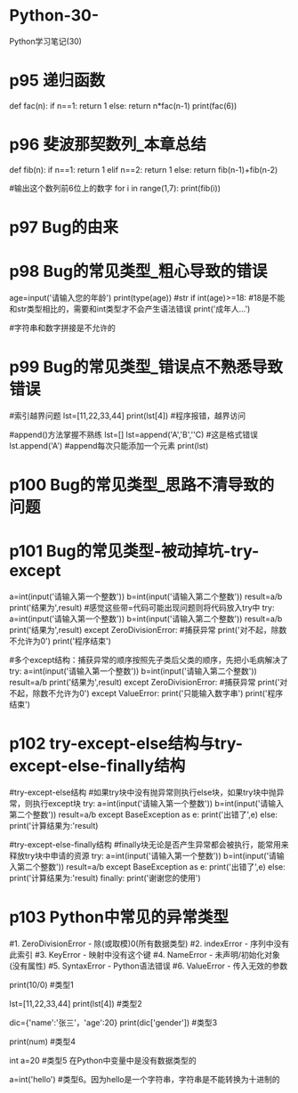# Python-30-
Python学习笔记(30)
# p95 递归函数
def fac(n):
    if n==1:
        return 1
    else:
        return n*fac(n-1)
print(fac(6))



# p96 斐波那契数列_本章总结
def fib(n):
    if n==1:
        return 1
    elif n==2:
        return 1
    else:
        return fib(n-1)+fib(n-2)

#输出这个数列前6位上的数字
for i in range(1,7):
    print(fib(i))



# p97 Bug的由来



# p98 Bug的常见类型_粗心导致的错误
age=input('请输入您的年龄')
print(type(age))  #str
if int(age)>=18:  #18是不能和str类型相比的，需要和int类型才不会产生语法错误
    print('成年人...')

#字符串和数字拼接是不允许的



# p99 Bug的常见类型_错误点不熟悉导致错误
#索引越界问题
lst=[11,22,33,44]
print(lst[4])  #程序报错，越界访问

#append()方法掌握不熟练
lst=[]
lst=append('A','B',''C)  #这是格式错误
lst.append('A')  #append每次只能添加一个元素
print(lst)



# p100 Bug的常见类型_思路不清导致的问题



# p101 Bug的常见类型-被动掉坑-try-except
a=int(input('请输入第一个整数'))
b=int(input('请输入第二个整数'))
result=a/b
print('结果为',result)
#感觉这些带=代码可能出现问题则将代码放入try中
try:
    a=int(input('请输入第一个整数'))
    b=int(input('请输入第二个整数'))
    result=a/b
    print('结果为',result)
except ZeroDivisionError:  #捕获异常
    print('对不起，除数不允许为0')
print('程序结束')

#多个except结构：捕获异常的顺序按照先子类后父类的顺序，先把小毛病解决了
try:
    a=int(input('请输入第一个整数'))
    b=int(input('请输入第二个整数'))
    result=a/b
    print('结果为',result)
except ZeroDivisionError:  #捕获异常
    print('对不起，除数不允许为0')
except ValueError:
    print('只能输入数字串')
print('程序结束')



# p102 try-except-else结构与try-except-else-finally结构
#try-except-else结构
#如果try块中没有抛异常则执行else块，如果try块中抛异常，则执行except块
try:
    a=int(input('请输入第一个整数'))
    b=int(input('请输入第二个整数'))
    result=a/b
except BaseException as e:
    print('出错了',e)
else:
    print('计算结果为:'result)

#try-except-else-finally结构
#finally块无论是否产生异常都会被执行，能常用来释放try块中申请的资源
try:
    a=int(input('请输入第一个整数'))
    b=int(input('请输入第二个整数'))
    result=a/b
except BaseException as e:
    print('出错了',e)
else:
    print('计算结果为:'result)
finally:
    print('谢谢您的使用')



# p103 Python中常见的异常类型
#1. ZeroDivisionError - 除(或取模)0(所有数据类型)
#2. indexError - 序列中没有此索引
#3. KeyError - 映射中没有这个键
#4. NameError - 未声明/初始化对象(没有属性)
#5. SyntaxError - Python语法错误
#6. ValueError - 传入无效的参数

print(10/0)  #类型1

lst=[11,22,33,44]
print(lst[4])  #类型2

dic={'name':'张三'，'age':20}
print(dic['gender'])  #类型3

print(num)  #类型4

int a=20  #类型5  在Python中变量中是没有数据类型的

a=int('hello')  #类型6。因为hello是一个字符串，字符串是不能转换为十进制的
